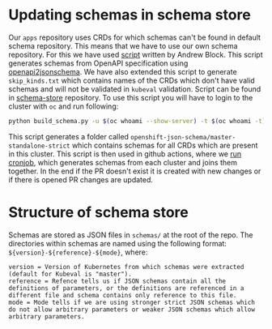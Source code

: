# Updating schemas in schema store

Our `apps` repository uses CRDs for which schemas can't be found in default schema repository. This means that we have to use our own schema repository. For this we have used [script](https://github.com/sabre1041/k8s-manifest-validation/blob/main/scripts/build_schema.py) written by Andrew Block. This script generates schemas from OpenAPI specification using [openapi2jsonschema](https://github.com/instrumenta/openapi2jsonschema). We have also extended this script to generate `skip_kinds.txt` which contains names of the CRDs which don't have valid schemas and will not be validated in `kubeval` validation. Script can be found in [schema-store](https://github.com/operate-first/schema-store) repository.
To use this script you will have to login to the cluster with `oc` and run following:

```bash
python build_schema.py -u $(oc whoami --show-server) -t $(oc whoami -t) -s STRICT
```

This script generates a folder called `openshift-json-schema/master-standalone-strict` which contains schemas for all CRDs which are present in this cluster. This script is then used in github actions, where we [run cronjob](https://github.com/operate-first/schema-store/blob/main/.github/workflows/update-schemas.yaml), which generates schemas from each cluster and joins them together. In the end if the PR doesn't exist it is created with new changes or if there is opened PR changes are updated.

# Structure of schema store

Schemas are stored as JSON files in `schemas/` at the root of the repo. The directories within schemas are named using the following format: `${version}-${reference}-${mode}`, where:

```
version = Version of Kubernetes from which schemas were extracted (default for Kubeval is "master").
reference = Refence tells us if JSON schemas contain all the definitions of parameters, or the definitions are referenced in a different file and schema contains only reference to this file.
mode = Mode tells if we are using stronger strict JSON schemas which do not allow arbitrary parameters or weaker JSON schemas which allow arbitrary parameters.
```
